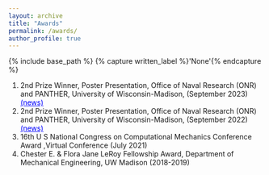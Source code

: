 ```yaml
---
layout: archive
title: "Awards"
permalink: /awards/
author_profile: true
---
```

<!-- ---
layout: archive
title: "Awards"
permalink: /awards/
author_profile: true
---

1. 2nd Prize Winner, Poster Presentation, Office of Naval Research (ONR) and PANTHER, University of Wisconsin-Madison, (September 2023) [[news]](https://www.panther.engr.wisc.edu/post/panther-workshop-poster-awards-1)
2. 2nd Prize Winner, Poster Presentation, Office of Naval Research (ONR) and PANTHER, University of Wisconsin-Madison, (September 2022) [[news]](https://www.panther.engr.wisc.edu/post/panther-workshop-poster-awards)
3. 16th U S National Congress on Computational Mechanics Conference Award ,Virtual Conference (July 2021)
4. Chester E. & Flora Jane LeRoy Fellowship Award, Department of Mechanical Engineering, UW Madison (2018-2019)

-->

{% include base_path %}
{% capture written_label %}'None'{% endcapture %}

1. 2nd Prize Winner, Poster Presentation, Office of Naval Research (ONR) and PANTHER, University of Wisconsin-Madison, (September 2023) <a href="https://www.panther.engr.wisc.edu/post/panther-workshop-poster-awards-1" style="color:blue;">(news)</a>
2. 2nd Prize Winner, Poster Presentation, Office of Naval Research (ONR) and PANTHER, University of Wisconsin-Madison, (September 2022) <a href="https://www.panther.engr.wisc.edu/post/panther-workshop-poster-awards" style="color:blue;">(news)</a>
3. 16th U S National Congress on Computational Mechanics Conference Award ,Virtual Conference (July 2021)
4. Chester E. & Flora Jane LeRoy Fellowship Award, Department of Mechanical Engineering, UW Madison (2018-2019)
